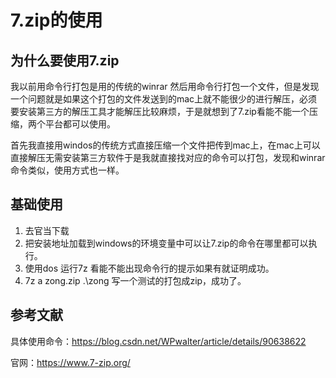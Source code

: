 # 7.zip的使用

## 为什么要使用7.zip

我以前用命令行打包是用的传统的winrar 然后用命令行打包一个文件，但是发现一个问题就是如果这个打包的文件发送到的mac上就不能很少的进行解压，必须要安装第三方的解压工具才能解压比较麻烦，于是就想到了7.zip看能不能一个压缩，两个平台都可以使用。

首先我直接用windos的传统方式直接压缩一个文件把传到mac上，在mac上可以直接解压无需安装第三方软件于是我就直接找对应的命令可以打包，发现和winrar命令类似，使用方式也一样。


## 基础使用

1. 去官当下载
2. 把安装地址加载到windows的环境变量中可以让7.zip的命令在哪里都可以执行。
3. 使用dos 运行7z 看能不能出现命令行的提示如果有就证明成功。
4. 7z a zong.zip .\zong 写一个测试的打包成zip，成功了。


## 参考文献

具体使用命令：https://blog.csdn.net/WPwalter/article/details/90638622

官网：https://www.7-zip.org/